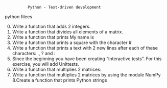               Python - Test-driven development

python filees

 0. Write a function that adds 2 integers.
 1. Write a function that divides all elements of a matrix.
 2. Write a function that prints My name is <first name> <last name>
 3. Write a function that prints a square with the character #
  4. Write a function that prints a text with 2 new lines after each of these characters: ., ? and :
  5. Since the beginning you have been creating “Interactive tests”. For this exercise, you will add Unittests.
  6. Write a function that multiplies 2 matrices:
  7. Write a function that multiplies 2 matrices by using the module NumPy
  8.Create a function that prints Python strings
